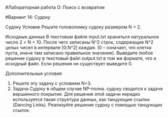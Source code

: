 #Лабораторная работа D: Поиск с возвратом


#Вариант 14: Судоку

Судоку
Условие
Решите головоломку судоку размером
N > 2.

Исходные данные
В текстовом файле input.txt храниться натуральное число 2 < N < 10. После чего записаны N^2 строк, содержащие N^2 целых чисел в интервале [0;N^2] каждая. (0 – означает, что клетка пуста, иначе там записано правильное значение). Выведите любое решение судоку в текстовый файл output.txt в том же формате, что и исходный файл. Если решения не существует выведите 0.

Дополнительные условия
1. Решите эту задачу с условием N=3.
2. Задача Судоку в общем случае NP-полна. судоку сводится к задаче вершинного
покрытия. Для решения этой задачи нередко используется такая структура данных,
как танцующие ссылки (Dancing Links). Реализуйте решение судоку с помощью
танцующих ссылок.
